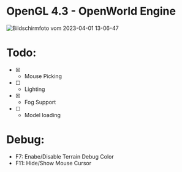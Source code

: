 # OpenGL 4.3 - OpenWorld Engine

![Bildschirmfoto vom 2023-04-01 13-06-47](https://user-images.githubusercontent.com/2057932/229285209-9e018358-f634-4d7b-8d05-d5debe097154.png)

# Todo:
- [X] * Mouse Picking
- [ ] * Lighting
- [X] * Fog Support
- [ ] * Model loading

# Debug:
* F7: Enabe/Disable Terrain Debug Color
* F11: Hide/Show Mouse Cursor

